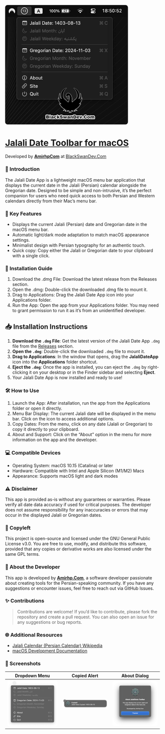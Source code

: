 <img src="toolbar.png" style="border-radius: 8px; width: 400px;" />

# [Jalali Date Toolbar for macOS](https://github.com/blackswandevcom/jalaliDate-macOS)
Developed by **[AmirhpCom](https://amirhp.com/)** at [BlackSwanDev.Com](https://blackSwanDev.com)


### 📅 Introduction
The Jalali Date App is a lightweight macOS menu bar application that displays the current date in the Jalali (Persian) calendar alongside the Gregorian date. Designed to be simple and non-intrusive, it’s the perfect companion for users who need quick access to both Persian and Western calendars directly from their Mac’s menu bar.

### 🚀 Key Features
+ Displays the current Jalali (Persian) date and Gregorian date in the macOS menu bar.
+ Automatic light/dark mode adaptation to match macOS appearance settings.
+ Minimalist design with Persian typography for an authentic touch.
+ Quick copy: Copy either the Jalali or Gregorian date to your clipboard with a single click.


### 🔑 Installation Guide
1.	Download the .dmg File: Download the latest release from the Releases section.
1.	Open the .dmg: Double-click the downloaded .dmg file to mount it.
1.	Drag to Applications: Drag the Jalali Date App icon into your Applications folder.
1.	Run the App: Open the app from your Applications folder. You may need to grant permission to run it as it’s from an unidentified developer.

## 📥 Installation Instructions
1. **Download the `.dmg` File**: Get the latest version of the Jalali Date App `.dmg` file from the [Releases](https://github.com/blackswandevcom/jalaliDate-macOS/releases) section.
2. **Open the `.dmg`**: Double-click the downloaded `.dmg` file to mount it.
3. **Drag to Applications**: In the window that opens, drag the **JalaliDateApp** icon into the **Applications** folder shortcut.
4. **Eject the `.dmg`**: Once the app is installed, you can eject the `.dmg` by right-clicking it on your desktop or in the Finder sidebar and selecting **Eject**.
5. Your Jalali Date App is now installed and ready to use!


### 🛠 How to Use
1.	Launch the App: After installation, run the app from the Applications folder or open it directly.
2.	Menu Bar Display: The current Jalali date will be displayed in the menu bar. Click on the icon to access additional options.
3.	Copy Dates: From the menu, click on any date (Jalali or Gregorian) to copy it directly to your clipboard.
4.	About and Support: Click on the “About” option in the menu for more information on the app and the developer.

### 💻 Compatible Devices
- Operating System: macOS 10.15 (Catalina) or later
- Hardware: Compatible with Intel and Apple Silicon (M1/M2) Macs
- Appearance: Supports macOS light and dark modes

### ⚠️ Disclaimer
This app is provided as-is without any guarantees or warranties. Please verify all date data accuracy if used for critical purposes. The developer does not assume responsibility for any inaccuracies or errors that may occur in the displayed Jalali or Gregorian dates.

### 📜 Copyleft
This project is open-source and licensed under the GNU General Public License v3.0. You are free to use, modify, and distribute this software, provided that any copies or derivative works are also licensed under the same GPL terms.

### 👤 About the Developer
This app is developed by **[Amirhp.Com](https://amirhp.com/)**, a software developer passionate about creating tools for the Persian-speaking community. If you have any suggestions or encounter issues, feel free to reach out via GitHub Issues.


### ✨ Contributions
> Contributions are welcome! If you’d like to contribute, please fork the repository and create a pull request. You can also open an issue for any suggestions or bug reports.


### 🌐 Additional Resources
-	[Jalali Calendar (Persian Calendar) Wikipedia](https://en.wikipedia.org/wiki/Jalali_calendar)
-	[macOS Development Documentation](https://developer.apple.com/documentation/)


### 📸 Screenshots

|Dropdown Menu|Copied Alert|About Dialog|
|---|---|---|
|<img src="menu.png" style="border-radius: 8px; width: 300px;" />|<img src="copied.png" style="border-radius: 8px; width: 300px;" />|<img src="about.png" style="border-radius: 8px; width: 300px;" />|
